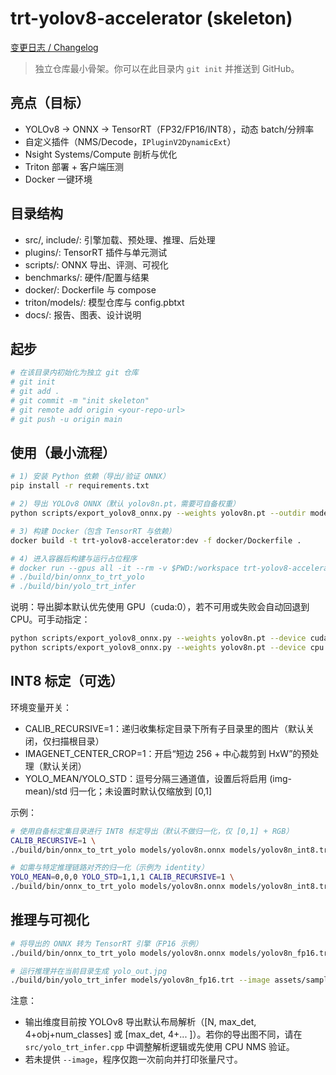 # trt-yolov8-accelerator (skeleton)

[变更日志 / Changelog](./CHANGELOG.md)

> 独立仓库最小骨架。你可以在此目录内 `git init` 并推送到 GitHub。

## 亮点（目标）
- YOLOv8 → ONNX → TensorRT（FP32/FP16/INT8），动态 batch/分辨率
- 自定义插件（NMS/Decode，`IPluginV2DynamicExt`）
- Nsight Systems/Compute 剖析与优化
- Triton 部署 + 客户端压测
- Docker 一键环境

## 目录结构
- src/, include/: 引擎加载、预处理、推理、后处理
- plugins/: TensorRT 插件与单元测试
- scripts/: ONNX 导出、评测、可视化
- benchmarks/: 硬件/配置与结果
- docker/: Dockerfile 与 compose
- triton/models/: 模型仓库与 config.pbtxt
- docs/: 报告、图表、设计说明

## 起步
```bash
# 在该目录内初始化为独立 git 仓库
# git init
# git add .
# git commit -m "init skeleton"
# git remote add origin <your-repo-url>
# git push -u origin main
```

## 使用（最小流程）
```bash
# 1) 安装 Python 依赖（导出/验证 ONNX）
pip install -r requirements.txt

# 2) 导出 YOLOv8 ONNX（默认 yolov8n.pt，需要可自备权重）
python scripts/export_yolov8_onnx.py --weights yolov8n.pt --outdir models --imgsz 640

# 3) 构建 Docker（包含 TensorRT 与依赖）
docker build -t trt-yolov8-accelerator:dev -f docker/Dockerfile .

# 4) 进入容器后构建与运行占位程序
# docker run --gpus all -it --rm -v $PWD:/workspace trt-yolov8-accelerator:dev bash
# ./build/bin/onnx_to_trt_yolo
# ./build/bin/yolo_trt_infer
```

说明：导出脚本默认优先使用 GPU（cuda:0），若不可用或失败会自动回退到 CPU。可手动指定：
```bash
python scripts/export_yolov8_onnx.py --weights yolov8n.pt --device cuda:0
python scripts/export_yolov8_onnx.py --weights yolov8n.pt --device cpu
```

## INT8 标定（可选）

环境变量开关：
- CALIB_RECURSIVE=1：递归收集标定目录下所有子目录里的图片（默认关闭，仅扫描根目录）
- IMAGENET_CENTER_CROP=1：开启“短边 256 + 中心裁剪到 HxW”的预处理（默认关闭）
- YOLO_MEAN/YOLO_STD：逗号分隔三通道值，设置后将启用 (img-mean)/std 归一化；未设置时默认仅缩放到 [0,1]

示例：
```bash
# 使用自备标定集目录进行 INT8 标定导出（默认不做归一化，仅 [0,1] + RGB）
CALIB_RECURSIVE=1 \
./build/bin/onnx_to_trt_yolo models/yolov8n.onnx models/yolov8n_int8.trt --int8 --calib-dir calibration_data

# 如需与特定推理链路对齐的归一化（示例为 identity）
YOLO_MEAN=0,0,0 YOLO_STD=1,1,1 CALIB_RECURSIVE=1 \
./build/bin/onnx_to_trt_yolo models/yolov8n.onnx models/yolov8n_int8.trt --int8 --calib-dir calibration_data
```

## 推理与可视化
```bash
# 将导出的 ONNX 转为 TensorRT 引擎（FP16 示例）
./build/bin/onnx_to_trt_yolo models/yolov8n.onnx models/yolov8n_fp16.trt --fp16 --min 1x3x320x320 --opt 1x3x640x640 --max 16x3x1280x1280

# 运行推理并在当前目录生成 yolo_out.jpg
./build/bin/yolo_trt_infer models/yolov8n_fp16.trt --image assets/sample.jpg --H 640 --W 640 --conf 0.25 --iou 0.5
```

注意：
- 输出维度目前按 YOLOv8 导出默认布局解析（[N, max_det, 4+obj+num_classes] 或 [max_det, 4+... ]）。若你的导出图不同，请在 `src/yolo_trt_infer.cpp` 中调整解析逻辑或先使用 CPU NMS 验证。
- 若未提供 `--image`，程序仅跑一次前向并打印张量尺寸。
